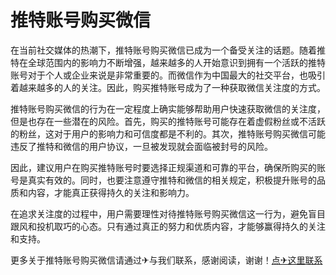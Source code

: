 # 推特账号购买微信

在当前社交媒体的热潮下，推特账号购买微信已成为一个备受关注的话题。随着推特在全球范围内的影响力不断增强，越来越多的人开始意识到拥有一个活跃的推特账号对于个人或企业来说是非常重要的。而微信作为中国最大的社交平台，也吸引着越来越多的人的关注。因此，购买推特账号成为了一种获取微信关注度的方式。

推特账号购买微信的行为在一定程度上确实能够帮助用户快速获取微信的关注度，但是也存在一些潜在的风险。首先，购买的推特账号可能存在着虚假粉丝或不活跃的粉丝，这对于用户的影响力和可信度都是不利的。其次，推特账号购买微信可能违反了推特和微信的用户协议，一旦被发现就会面临被封号的风险。

因此，建议用户在购买推特账号时要选择正规渠道和可靠的平台，确保所购买的账号是真实有效的。同时，也要注意遵守推特和微信的相关规定，积极提升账号的品质和内容，才能真正获得持久的关注和影响力。

在追求关注度的过程中，用户需要理性对待推特账号购买微信这一行为，避免盲目跟风和投机取巧的心态。只有通过真正的努力和优质内容，才能够赢得持久的关注和支持。

更多关于推特账号购买微信请通过✈与我们联系，感谢阅读，谢谢！[点✈这里联系](https://ads.k02.cc)